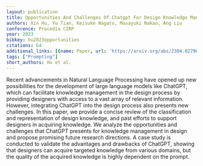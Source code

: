 ```yaml
---
layout: publication
title: Opportunities And Challenges Of Chatgpt For Design Knowledge Management
authors: Xin Hu, Yu Tian, Keisuke Nagato, Masayuki Nakao, Ang Liu
conference: Procedia CIRP
year: 2023
bibkey: hu2023opportunities
citations: 64
additional_links: [{name: Paper, url: 'https://arxiv.org/abs/2304.02796'}]
tags: ["Prompting"]
short_authors: Hu et al.
---
```

Recent advancements in Natural Language Processing have opened up new
possibilities for the development of large language models like ChatGPT, which
can facilitate knowledge management in the design process by providing
designers with access to a vast array of relevant information. However,
integrating ChatGPT into the design process also presents new challenges. In
this paper, we provide a concise review of the classification and
representation of design knowledge, and past efforts to support designers in
acquiring knowledge. We analyze the opportunities and challenges that ChatGPT
presents for knowledge management in design and propose promising future
research directions. A case study is conducted to validate the advantages and
drawbacks of ChatGPT, showing that designers can acquire targeted knowledge
from various domains, but the quality of the acquired knowledge is highly
dependent on the prompt.